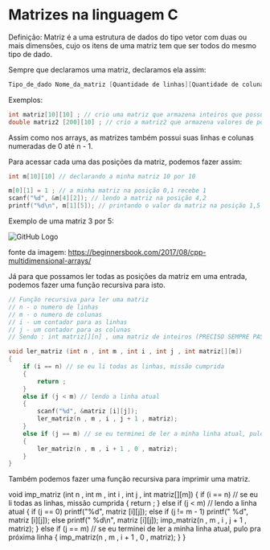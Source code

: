 # Matrizes na linguagem C

Definição: Matriz é a uma estrutura de dados do tipo vetor com duas ou mais dimensões, cujo os itens de uma matriz tem que ser todos do mesmo tipo de dado.

Sempre que declaramos uma matriz, declaramos ela assim:

```c
Tipo_de_dado Nome_da_matriz [Quantidade de linhas][Quantidade de colunas] ;
```

Exemplos:

```c
int matriz[10][10] ; // crio uma matriz que armazena inteiros que possui 10 linhas e 10 colunas
double matriz2 [200][10] ; // crio a matriz2 que armazena valores de ponto flutuante (double) e que possui 200 linhas e 10 colunas 
```

Assim como nos arrays, as matrizes também possui suas linhas e colunas numeradas de 0 até n - 1.

Para acessar cada uma das posições da matriz, podemos fazer assim:

```c
int m[10][10] // declarando a minha matriz 10 por 10

m[0][1] = 1 ; // a minha matriz na posição 0,1 recebe 1 
scanf("%d", &m[4][2]); // lendo a matriz na posição 4,2
printf("%d\n", m[1][5]); // printando o valor da matriz na posição 1,5
```
Exemplo de uma matriz 3 por 5:

![GitHub Logo](https://cdn.discordapp.com/attachments/630216934192840723/655459226382106635/cpp_Multidimensional_Array.png)

fonte da imagem: https://beginnersbook.com/2017/08/cpp-multidimensional-arrays/


Já para que possamos ler todas as posições da matriz em uma entrada, podemos fazer uma função recursiva para isto.

```c
// Função recursiva para ler uma matriz
// n - o numero de linhas
// m - o numero de colunas
// i - um contador para as linhas 
// j - um contador para as colunas 
// Sendo : int matriz[][n] , uma matriz de inteiros (PRECISO SEMPRE PASSAR O NÚMERO DE COLUNAS NOS PARÂMETROS ANTES DE DECLARAR A MATRIZ)

void ler_matriz (int n , int m , int i , int j , int matriz[][m])
{
    if (i == n) // se eu li todas as linhas, missão cumprida
    {
        return ;
    }
    else if (j < m) // lendo a linha atual
    {
        scanf("%d", &matriz [i][j]);
        ler_matriz(n , m , i , j + 1 , matriz);
    }
    else if (j == m) // se eu terminei de ler a minha linha atual, pulo pra próxima linha 
    {
        ler_matriz(n , m , i + 1 , 0 , matriz);
    }
}
```

Também podemos fazer uma função recursiva para imprimir uma matriz.

void imp_matriz (int n , int m , int i , int j , int matriz[][m])
{
    if (i == n) // se eu li todas as linhas, missão cumprida
    {
        return ;
    }
    else if (j < m) // lendo a linha atual
    {
        if (j == 0) printf("%d", matriz [i][j]);
        else if (j != m - 1) printf(" %d", matriz [i][j]);
        else printf(" %d\n", matriz [i][j]);
        imp_matriz(n , m , i , j + 1 , matriz);
    }
    else if (j == m) // se eu terminei de ler a minha linha atual, pulo pra próxima linha 
    {
        imp_matriz(n , m , i + 1 , 0 , matriz);
    }
}
```
